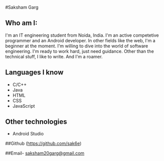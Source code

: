 #Saksham Garg

## Who am I:
I'm an IT engineering student from Noida, India.
I'm an active competetive programmer and an Android developer. In other fields like the web, I'm a beginner at the moment. I'm willing to dive into the world of software engineering. I'm ready to work hard, just need guidance.
Other than the technical stuff, I like to write. And I'm a roamer.

## Languages I know
- C/C++
- Java
- HTML
- CSS
- JavaScript

## Other technologies
- Android Studio

##Github (https://github.com/sak6e)

##Email- saksham20garg@gmail.com
